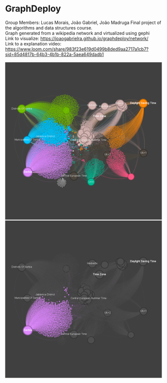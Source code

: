 # GraphDeploy
Group Members: Lucas Morais, João Gabriel, João Madruga
Final project of the algorithms and data structures course.<br>
Graph generated from a wikipedia network and virtualized using gephi <br>
Link to visualize: https://joaogabrielra.github.io/graphdeploy/network/ <br>
Link to a explanation video: https://www.loom.com/share/983f23e619d0499b8ded9aa2717a1cb7?sid=85d4817b-64b3-4b1b-822a-5aea649dadb1
<br></br>
![Rede Completa](Images/week12.png) <br>
![Rede Completa](Images/week13.3.png) <br>


